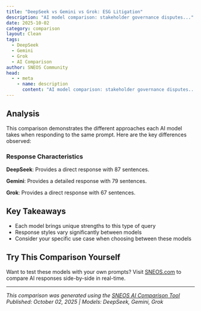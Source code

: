 ```yaml
---
title: "DeepSeek vs Gemini vs Grok: ESG Litigation"
description: "AI model comparison: stakeholder governance disputes..."
date: 2025-10-02
category: comparison
layout: Clean
tags:
  - DeepSeek
  - Gemini
  - Grok
  - AI Comparison
author: SNEOS Community
head:
  - - meta
    - name: description
      content: "AI model comparison: stakeholder governance disputes..."
---
```


<ChatComparison
  title="DeepSeek vs Gemini vs Grok: ESG Litigation"
  prompt="stakeholder governance disputes"
  :responses='{
    "DeepSeek": "Of course. \u0022Stakeholder governance disputes\u0022 are conflicts that arise when the interests, expectations, or influences of different stakeholder groups clash within an organization\u0027s decision-making and operational framework.\n\nThis is a complex and critical area of modern business management. Let\u0027s break it down.\n\n### What Are Stakeholder Governance Disputes?\n\nAt its core, **governance** is the system of rules, practices, and processes by which a company is directed and controlled. **Stakeholders** are any individuals or groups who can affect or are affected by the organization\u0027s actions (e.g., shareholders, employees, customers, suppliers, communities, regulators).\n\nA **stakeholder governance dispute** occurs when there is a fundamental disagreement over:\n*   **Who should have a voice** in governance (representation).\n*   **What goals the corporation should prioritize** (purpose).\n*   **How decisions should be made** and who gets to make them (process).\n*   **How the value and impact of the corporation are measured and distributed** (performance).\n\n---\n\n### Common Types of Stakeholder Governance Disputes\n\nHere are some of the most frequent and impactful disputes, categorized by the stakeholders involved.\n\n#### 1. Shareholders vs. Management (The Classic Agency Problem)\n*   **Core Dispute:** Short-term profit maximization vs. long-term strategic investment.\n*   **Typical Issues:**\n    *   **Executive Compensation:** Shareholders arguing that CEO pay is excessive and not tied to performance.\n    *   **Capital Allocation:** Activist investors pushing for stock buybacks or dividends, while management wants to reinvest in R\u0026D or expansion.\n    *   **Takeover Defenses:** Management implementing \u0022poison pills\u0022 to prevent a takeover that shareholders may support.\n\n#### 2. Shareholders vs. Other Stakeholders (The Rise of ESG)\n*   **Core Dispute:** The primacy of shareholder value vs. a multi-stakeholder model.\n*   **Typical Issues:**\n    *   **Environmental (E):** A fund manager demands cost-cutting by ignoring environmental regulations, while community groups and environmentally-conscious investors sue for pollution.\n    *   **Social (S):** Shareholders concerned about the cost of high employee benefits vs. employees demanding living wages, better working conditions, and unionization.\n    *   **Governance (G):** Disputes over board diversity, transparency in political spending, and the very definition of corporate purpose.\n\n#### 3. Board of Directors vs. Management\n*   **Core Dispute:** Oversight and control vs. operational autonomy.\n*   **Typical Issues:**\n    *   **Risk Management:** The board challenges management\u0027s risk appetite regarding a major acquisition or market entry.\n    *   **Strategy Disagreement:** The board loses confidence in the CEO\u0027s strategic direction.\n    *   **Succession Planning:** Disputes over the selection of the next CEO.\n\n#### 4. Majority vs. Minority Shareholders\n*   **Core Dispute:** Fair treatment and protection of minority rights.\n*   **Typical Issues:**\n    *   A controlling shareholder or founder pushes through a transaction that benefits them at the expense of minority shareholders (e.g., a merger with another company they own).\n    *   Squeeze-outs and unfavorable tender offers.\n\n#### 5. Company vs. Community / Government\n*   **Core Dispute:** Corporate activity vs. local welfare and regulation.\n*   **Typical Issues:**\n    *   A factory planning an expansion that will create jobs but also create pollution and traffic, leading to community protests and zoning disputes.\n    *   A tech company facing regulatory action over data privacy or antitrust concerns.\n\n---\n\n### Root Causes of These Disputes\n\n1.  **Misaligned Incentives:** Different stakeholders have different goals, time horizons, and definitions of \u0022value.\u0022\n2.  **Incomplete or Asymmetric Information:** One group (often management) has more or better information than others (e.g., shareholders, the board), leading to mistrust.\n3.  **Poorly Defined Governance Structures:** Unclear charters, terms of reference, and decision-rights create ambiguity and power struggles.\n4.  **Changing Social and Legal Norms:** The evolving expectation that companies have a broader social responsibility beyond profit challenges the traditional shareholder-centric model.\n\n---\n\n### Mechanisms for Resolving Stakeholder Disputes\n\nOrganizations use a variety of formal and informal mechanisms to manage and resolve these conflicts.\n\n#### Proactive \u0026 Preventative Measures:\n*   **Stakeholder Engagement:** Regularly and systematically consulting with key stakeholder groups to understand their concerns *before* they become disputes.\n*   **Clear Governance Charters:** Well-defined roles and responsibilities for the Board, its committees, and management.\n*   **Transparent Reporting:** High-quality ESG (Environmental, Social, Governance) reporting and integrated financial reporting.\n*   **Whistleblower Policies:** Safe, anonymous channels for employees and others to report misconduct.\n\n#### Reactive \u0026 Formal Resolution Mechanisms:\n*   **Board Committees:** Specialized committees (Audit, Compensation, Nominating \u0026 Governance) are the first line of defense for many disputes.\n*   **Shareholder Votes:** Used for major decisions like mergers, director elections, and say-on-pay.\n*   **Litigation:** The most adversarial route. Shareholder derivative lawsuits are common when a board is accused of failing its fiduciary duties.\n*   **Arbitration/Mediation:** A less public and often faster alternative to court battles.\n*   **Regulatory Intervention:** Government agencies (like the SEC in the U.S.) can step in to enforce rules and protect stakeholders.\n\n---\n\n### Real-World Example: The Case of Boeing\n\nThe story of Boeing is a textbook case of a catastrophic stakeholder governance failure.\n\n*   **The Dispute:** A clash between the **shareholders\u0027** demand for relentless cost-cutting and stock price growth, and the **customers\u0027 \u0026 public\u0027s** demand for safe, reliable aircraft.\n*   **How it Played Out:**\n    1.  After its merger with McDonnell Douglas, Boeing\u0027s culture shifted from engineering excellence to financial prioritization.\n    2.  Management (under pressure from the Board and shareholders to compete with Airbus) rushed the development of the 737 MAX, allegedly suppressing concerns from engineers and pilots.\n    3.  **Employees** with safety concerns felt marginalized by a management focused on schedule and cost.\n    4.  **Regulators** (FAA) were criticized for being too close to the company they were supposed to oversee.\n*   **The Outcome:** Two fatal crashes, the grounding of the 737 MAX fleet, massive financial losses, reputational devastation, criminal charges, and a complete overhaul of leadership and governance.\n\nThis example shows how a failure to balance stakeholder interests in governance can lead to disaster.\n\n### Conclusion\n\nStakeholder governance disputes are not a sign of a broken system; they are an inherent feature of the modern corporation. The key to successful governance is not to eliminate these tensions but to **manage them through robust structures, transparent communication, and a clear, balanced understanding of corporate purpose.** The companies that thrive are those that see stakeholder management not as a compliance burden, but as a core strategic competency.",
    "Gemini": "Stakeholder governance disputes arise when the interests, rights, or responsibilities of different stakeholders clash within an organization or project. These disputes can be complex and challenging to resolve, as they often involve conflicting values and priorities. Here\u0027s a breakdown of the key aspects of stakeholder governance disputes:\n\n**Understanding Stakeholders and Their Interests:**\n\nFirst, it\u0027s crucial to identify and understand the different stakeholders involved. Common stakeholders include:\n\n*   **Shareholders/Investors:**  Concerned with profitability, return on investment, and long-term financial stability.\n*   **Employees:** Focused on fair wages, job security, safe working conditions, career development, and recognition.\n*   **Customers:**  Interested in quality products/services, fair pricing, good customer service, and ethical business practices.\n*   **Suppliers:**  Seek fair contracts, timely payments, and long-term relationships.\n*   **Communities:**  Concerned about environmental impact, job creation, community development, and ethical behavior.\n*   **Government/Regulators:**  Focus on compliance with laws and regulations, public safety, and consumer protection.\n*   **Creditors/Lenders:**  Interested in the organization\u0027s ability to repay debts and maintain financial stability.\n*   **Management/Executives:**  Focused on strategic direction, operational efficiency, growth, and maintaining control.\n*   **Partners:** Seek mutually beneficial collaboration, shared success, and transparent operations.\n\n**Sources of Stakeholder Governance Disputes:**\n\nDisputes arise when these stakeholders have conflicting interests or disagree on how the organization should be governed. Common sources of disputes include:\n\n*   **Prioritization of Interests:** Deciding whose interests should take precedence when resources are limited or when actions benefit one group at the expense of another (e.g., maximizing shareholder profits vs. investing in employee training).\n*   **Decision-Making Processes:** Disagreements over how decisions are made, who has the power to make decisions, and the level of stakeholder input in decision-making.  Lack of transparency can exacerbate these issues.\n*   **Information Asymmetry:** One stakeholder group having more information than others, leading to distrust and the perception of unfair advantage (e.g., management concealing financial problems from employees or investors).\n*   **Ethical Dilemmas:** Disputes over ethical considerations, such as environmental impact, labor practices, or product safety.\n*   **Distribution of Benefits:**  Conflicts over how profits, resources, or other benefits are distributed among stakeholders (e.g., executive compensation vs. employee wages).\n*   **Changes in Strategy or Direction:** Major strategic shifts can create conflict if they are perceived as unfair or detrimental to certain stakeholder groups (e.g., a merger leading to job losses).\n*   **Governance Structures:** Disputes about the effectiveness or fairness of the governance structure itself (e.g., board composition, voting rights, or shareholder activism).\n*   **Corporate Social Responsibility (CSR):** Disagreements over the extent to which the company should invest in CSR initiatives. Some shareholders might prioritize profits, while other stakeholders might advocate for greater environmental or social responsibility.\n*   **Mergers and Acquisitions (M\u0026A):** M\u0026A activities often trigger disputes due to potential job losses, changes in company culture, and uncertainty about the future.\n*   **Executive Compensation:** Executive pay packages that are perceived as excessive can generate significant conflict, particularly when the company\u0027s performance is lackluster or when employees are facing layoffs or wage freezes.\n\n**Consequences of Stakeholder Governance Disputes:**\n\nUnresolved stakeholder disputes can have significant negative consequences, including:\n\n*   **Damage to Reputation:** Public disputes can damage the organization\u0027s reputation, leading to loss of customers, investors, and employees.\n*   **Decreased Productivity and Morale:** Internal conflicts can lower employee morale and productivity, as well as create a toxic work environment.\n*   **Legal Challenges:**  Disgruntled stakeholders may resort to legal action, which can be costly and time-consuming.\n*   **Financial Instability:**  Prolonged disputes can negatively impact the organization\u0027s financial performance.\n*   **Loss of Trust:**  A lack of trust among stakeholders can make it difficult to achieve organizational goals.\n*   **Increased Regulation:**  Major failures in stakeholder governance can lead to increased government regulation.\n*   **Difficulty Attracting and Retaining Talent:**  Potential employees may be wary of joining a company with a history of stakeholder conflict.\n*   **Project Delays or Failures:** For projects, stakeholder conflicts can lead to significant delays, cost overruns, or even complete project failure.\n\n**Methods for Resolving Stakeholder Governance Disputes:**\n\nA proactive and collaborative approach is essential for preventing and resolving stakeholder disputes. Here are some common methods:\n\n*   **Strong Governance Structures:** Establish clear governance structures with well-defined roles and responsibilities for all stakeholders.  This includes a competent and independent board of directors.\n*   **Stakeholder Engagement:**  Actively engage with stakeholders to understand their concerns and perspectives. This can involve regular meetings, surveys, feedback sessions, and other forms of communication.\n*   **Transparency and Disclosure:**  Be transparent about the organization\u0027s operations, financial performance, and decision-making processes. Provide stakeholders with timely and accurate information.\n*   **Mediation and Negotiation:**  Use mediation or negotiation to facilitate dialogue and find mutually agreeable solutions.\n*   **Arbitration:**  If mediation fails, consider using arbitration to resolve the dispute.\n*   **Independent Investigations:** Conduct independent investigations to address allegations of wrongdoing or ethical breaches.\n*   **Fair Decision-Making Processes:**  Implement fair and transparent decision-making processes that consider the interests of all stakeholders.\n*   **Conflict Resolution Mechanisms:**  Develop internal conflict resolution mechanisms, such as grievance procedures or ombudsman programs.\n*   **Ethical Codes of Conduct:**  Establish a clear code of ethics that outlines expected behavior and provides guidance for resolving ethical dilemmas.\n*   **Corporate Social Responsibility (CSR) Programs:**  Implement CSR programs that address the social and environmental concerns of stakeholders.\n*   **Stakeholder Advisory Boards:**  Create stakeholder advisory boards to provide input and advice to the organization\u0027s leadership.\n*   **Focus on Long-Term Value Creation:**  Shift the focus from short-term profits to long-term value creation for all stakeholders. This requires a more sustainable and inclusive approach to business.\n*   **Stakeholder Inclusivity in Strategic Planning:**  Involve stakeholders in the strategic planning process to ensure that their perspectives are considered and that the organization\u0027s goals are aligned with their interests.\n*   **Regular Stakeholder Audits:**  Conduct regular stakeholder audits to assess the effectiveness of stakeholder engagement and governance practices.\n*   **Third-Party Facilitation:** Bring in an external facilitator to guide difficult conversations and help stakeholders find common ground.\n*   **Legal Counsel:** Consult with legal counsel to ensure compliance with laws and regulations and to protect the organization\u0027s interests.\n\n**Best Practices for Managing Stakeholder Relationships:**\n\n*   **Identify and Map Stakeholders:**  Create a comprehensive list of all stakeholders and map their interests, influence, and potential impact on the organization.\n*   **Develop a Stakeholder Engagement Plan:**  Develop a plan that outlines how the organization will engage with each stakeholder group, including the frequency and methods of communication.\n*   **Build Trust and Rapport:**  Focus on building trust and rapport with stakeholders through open communication, transparency, and responsiveness.\n*   **Address Concerns Promptly:**  Address stakeholder concerns promptly and effectively.\n*   **Monitor Stakeholder Sentiment:**  Monitor stakeholder sentiment to identify potential problems early on.\n*   **Evaluate and Improve:**  Regularly evaluate the effectiveness of stakeholder engagement efforts and make improvements as needed.\n*   **Communicate Proactively:** Keep stakeholders informed about important developments and decisions, even when those decisions are difficult.\n*   **Be Respectful of Different Perspectives:** Acknowledge and respect the different perspectives of stakeholders, even when you disagree with them.\n*   **Focus on Finding Common Ground:** Look for areas of common ground and build on those to find solutions that benefit as many stakeholders as possible.\n*   **Document Everything:** Keep detailed records of all stakeholder interactions and communications.\n\nBy proactively managing stakeholder relationships and addressing potential conflicts early on, organizations can minimize the risk of disputes and create a more sustainable and successful future.  Ignoring stakeholder concerns can lead to costly consequences and damage the organization\u0027s reputation.  The key is to foster open communication, build trust, and create a culture of collaboration and mutual respect.\n",
    "Grok": "Stakeholder governance disputes refer to conflicts or disagreements that arise among stakeholders in an organization or project concerning decision-making, control, policies, or the distribution of benefits and responsibilities. Stakeholders can include shareholders, employees, customers, suppliers, creditors, government bodies, communities, or any other party with an interest in or influence over the organization.\n\nThese disputes often stem from differing interests, priorities, or expectations about how an organization should be managed or how its resources should be allocated. Below are some key aspects of stakeholder governance disputes, including causes, examples, and potential resolution strategies.\n\n### Causes of Stakeholder Governance Disputes\n1. **Divergent Interests**:\n   Stakeholders often have different goals. For instance, shareholders may prioritize profit maximization, while employees may focus on job security or better working conditions.\n\n2. **Lack of Transparency**:\n   Poor communication or inadequate disclosure about decisions, finances, or strategies can lead to mistrust among stakeholders, sparking disputes.\n\n3. **Power Imbalances**:\n   Disputes can arise when certain stakeholders (e.g., major shareholders or management) dominate decision-making, sidelining others (e.g., minority shareholders or community groups).\n\n4. **Resource Allocation**:\n   Conflicts may emerge over how profits, investments, or other resources are distributed among stakeholders.\n\n5. **Ethical or Value Differences**:\n   Disagreements over corporate social responsibility (CSR), environmental impact, or ethical practices can lead to disputes between stakeholders with differing values.\n\n6. **Regulatory or Legal Issues**:\n   Non-compliance with laws or regulations can create disputes, especially if stakeholders feel they are unfairly impacted by penalties or reputational damage.\n\n### Examples of Stakeholder Governance Disputes\n1. **Shareholder vs. Management Disputes**:\n   Shareholders may disagree with management over executive compensation, strategic decisions (e.g., mergers or acquisitions), or dividend policies. For example, activist investors might push for changes in leadership or strategy, as seen in cases like Carl Icahn\u2019s involvement with Apple or Yahoo.\n\n2. **Employee vs. Employer Conflicts**:\n   Workers may strike or protest over wages, benefits, or working conditions, as seen in disputes involving companies like Amazon or Starbucks.\n\n3. **Community vs. Corporation Issues**:\n   Local communities might oppose corporate projects due to environmental concerns or displacement, such as protests against mining operations or large infrastructure projects (e.g., the Dakota Access Pipeline controversy).\n\n4. **Government vs. Business Disputes**:\n   Regulatory bodies may clash with companies over compliance, taxation, or antitrust issues, as seen in disputes between tech giants like Google and the European Union over data privacy and monopoly practices.\n\n5. **Customer vs. Company Conflicts**:\n   Customers may challenge businesses over product safety, pricing, or data privacy concerns, leading to lawsuits or public campaigns.\n\n### Impacts of Stakeholder Governance Disputes\n- **Operational Delays**: Disputes can disrupt projects or day-to-day operations, leading to financial losses.\n- **Reputational Damage**: Publicized conflicts can harm an organization\u2019s image and credibility.\n- **Financial Costs**: Legal battles, strikes, or fines resulting from disputes can be costly.\n- **Erosion of Trust**: Unresolved disputes can damage relationships between stakeholders, making future collaboration difficult.\n\n### Strategies for Resolving Stakeholder Governance Disputes\n1. **Stakeholder Engagement and Communication**:\n   - Regularly involve stakeholders in decision-making processes through consultations, feedback mechanisms, or representation on boards.\n   - Ensure transparency by providing clear, accessible information about policies, finances, and strategic goals.\n\n2. **Negotiation and Mediation**:\n   - Use neutral third-party mediators to facilitate discussions and help parties reach a mutually acceptable solution.\n   - Encourage collaborative problem-solving rather than adversarial approaches.\n\n3. **Corporate Governance Frameworks**:\n   - Implement strong governance structures, such as independent boards or committees, to balance stakeholder interests.\n   - Adhere to principles like fairness, accountability, and inclusivity in decision-making.\n\n4. **Legal and Regulatory Compliance**:\n   - Ensure adherence to laws and industry standards to prevent disputes arising from non-compliance.\n   - Use arbitration or other legal mechanisms to resolve conflicts when informal approaches fail.\n\n5. **Conflict Resolution Policies**:\n   - Develop internal policies or mechanisms for addressing disputes before they escalate.\n   - Establish clear roles, responsibilities, and rights for each stakeholder group to minimize ambiguity.\n\n6. **Focus on Shared Goals**:\n   - Identify common interests or long-term objectives that can align stakeholders and reduce friction.\n   - Promote a culture of mutual respect and collaboration.\n\n### Conclusion\nStakeholder governance disputes are inevitable in complex organizations or projects due to the diverse interests involved. However, proactive engagement, transparent communication, and robust governance mechanisms can help prevent or mitigate conflicts. When disputes do arise, addressing them through negotiation, mediation, or legal means while prioritizing fairness and shared value creation is key to maintaining trust and organizational stability. If you have a specific case or context in mind, I\u2019d be happy to dive deeper into tailored solutions or examples!"
  }'
  published-date="02:26"
/>

## Analysis

This comparison demonstrates the different approaches each AI model takes when responding to the same prompt. Here are the key differences observed:

### Response Characteristics

**DeepSeek**: Provides a direct response with 87 sentences. 

**Gemini**: Provides a detailed response with 79 sentences. 

**Grok**: Provides a direct response with 67 sentences. 

## Key Takeaways

- Each model brings unique strengths to this type of query
- Response styles vary significantly between models
- Consider your specific use case when choosing between these models

## Try This Comparison Yourself

Want to test these models with your own prompts? Visit [SNEOS.com](https://sneos.com) to compare AI responses side-by-side in real-time.

---

*This comparison was generated using the [SNEOS AI Comparison Tool](https://sneos.com)*
*Published: October 02, 2025 | Models: DeepSeek, Gemini, Grok*
